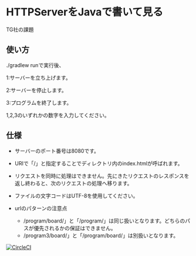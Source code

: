 HTTPServerをJavaで書いて見る
======================
TG社の課題

使い方
------
./gradlew runで実行後、

1:サーバーを立ち上げます。

2:サーバーを停止します。

3:プログラムを終了します。

1,2,3のいずれかの数字を入力してください。

仕様
-----
* サーバーのポート番号は8080です。

* URIで「/」と指定することでディレクトリ内のindex.htmlが呼ばれます。

* リクエストを同時に処理はできません。先にきたリクエストのレスポンスを返し終わると、次のリクエストの処理へ移ります。

* ファイルの文字コードはUTF-8を使用してください。

* urlのパターンの注意点
  * /program/board/」と「/program/」は同じ扱いとなります。どちらのパスが優先されるかの保証はできません。
  * /program3/board/」と「/program/board/」は別扱いとなります。

[![CircleCI](https://circleci.com/gh/asada0701/MyWebServer.svg?style=svg)](https://circleci.com/gh/asada0701/MyWebServer)
